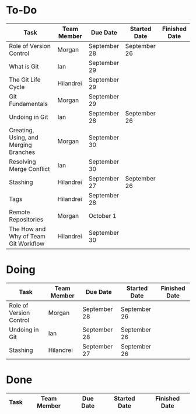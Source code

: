 # To-Do


| Task                                  | Team Member | Due Date     | Started Date | Finished Date |
|---------------------------------------|-------------|--------------|--------------|---------------|
| Role of Version Control               | Morgan      | September 28 | September 26 |               |
| What is Git                           | Ian         | September 29 |              |               |
| The Git Life Cycle                    | Hilandrei   | September 29 |              |               |
| Git Fundamentals                      | Morgan      | September 29 |              |               |
| Undoing in Git                        | Ian         | September 28 | September 26 |               |
| Creating, Using, and Merging Branches | Morgan      | September 30 |              |               |
| Resolving Merge Conflict              | Ian         | September 30 |              |               |
| Stashing                              | Hilandrei   | September 27 | September 26 |               |
| Tags                                  | Hilandrei   | September 28 |              |               |
| Remote Repositories                   | Morgan      | October 1    |              |               |
| The How and Why of Team Git Workflow  | Hilandrei   | September 30 |              |               |

# Doing

| Task                                  | Team Member | Due Date     | Started Date | Finished Date |
|---------------------------------------|-------------|--------------|--------------|---------------|
| Role of Version Control               | Morgan      | September 28 | September 26 |               |
| Undoing in Git                        | Ian         | September 28 | September 26 |               |
| Stashing                              | Hilandrei   | September 27 | September 26 |               |

# Done

| Task                                  | Team Member | Due Date     | Started Date | Finished Date |
|---------------------------------------|-------------|--------------|--------------|---------------|
